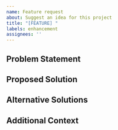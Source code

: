 ```yaml
---
name: Feature request
about: Suggest an idea for this project
title: "[FEATURE] "
labels: enhancement
assignees: ''
---
```


## Problem Statement
<!-- A clear and concise description of what problem this feature would solve. For example: I'm always frustrated when [...] -->

## Proposed Solution
<!-- A clear and concise description of what you want to happen -->

## Alternative Solutions
<!-- A clear and concise description of any alternative solutions or features you've considered -->

## Additional Context
<!-- Add any other context or screenshots about the feature request here -->